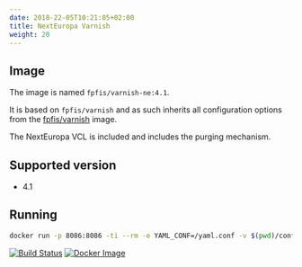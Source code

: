 ```yaml
---
date: 2018-22-05T10:21:05+02:00
title: NextEuropa Varnish
weight: 20
--- 
```


## Image

The image is named `fpfis/varnish-ne:4.1`.

It is based on `fpfis/varnish` and as such inherits all configuration options 
from the [fpfis/varnish](../varnish/)  image.

The NextEuropa VCL is included and includes the purging mechanism.

## Supported version

 - 4.1  

## Running

```bash
docker run -p 8086:8086 -ti --rm -e YAML_CONF=/yaml.conf -v $(pwd)/config.yaml:/config.yaml fpfis/varnish-ne:4.1 
```

[![Build Status](https://drone.fpfis.eu/api/badges/ec-europa/nexteuropa-vcl/status.svg?branch=release/0.1.1)](https://drone.fpfis.eu/ec-europa/nexteuropa-vcl)
[![Docker Image](https://images.microbadger.com/badges/image/fpfis/varnish-ne:4.1.svg)](https://microbadger.com/images/fpfis/varnish-ne:4.1)

